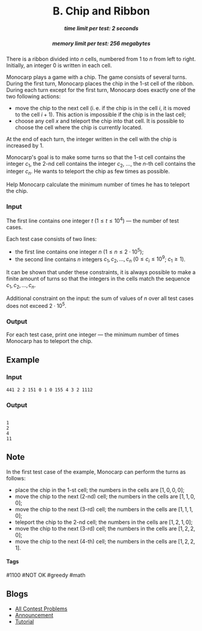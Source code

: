 <h1 style='text-align: center;'> B. Chip and Ribbon</h1>

<h5 style='text-align: center;'>time limit per test: 2 seconds</h5>
<h5 style='text-align: center;'>memory limit per test: 256 megabytes</h5>

There is a ribbon divided into $n$ cells, numbered from $1$ to $n$ from left to right. Initially, an integer $0$ is written in each cell.

Monocarp plays a game with a chip. The game consists of several turns. During the first turn, Monocarp places the chip in the $1$-st cell of the ribbon. During each turn except for the first turn, Monocarp does exactly one of the two following actions:

* move the chip to the next cell (i. e. if the chip is in the cell $i$, it is moved to the cell $i+1$). This action is impossible if the chip is in the last cell;
* choose any cell $x$ and teleport the chip into that cell. It is possible to choose the cell where the chip is currently located.

At the end of each turn, the integer written in the cell with the chip is increased by $1$.

Monocarp's goal is to make some turns so that the $1$-st cell contains the integer $c_1$, the $2$-nd cell contains the integer $c_2$, ..., the $n$-th cell contains the integer $c_n$. He wants to teleport the chip as few times as possible.

Help Monocarp calculate the minimum number of times he has to teleport the chip. 

### Input

The first line contains one integer $t$ ($1 \le t \le 10^4$) — the number of test cases.

Each test case consists of two lines: 

* the first line contains one integer $n$ ($1 \le n \le 2 \cdot 10^5$);
* the second line contains $n$ integers $c_1, c_2, \dots, c_n$ ($0 \le c_i \le 10^9$; $c_1 \ge 1$).

It can be shown that under these constraints, it is always possible to make a finite amount of turns so that the integers in the cells match the sequence $c_1, c_2, \dots, c_n$.

Additional constraint on the input: the sum of values of $n$ over all test cases does not exceed $2 \cdot 10^5$.

### Output

For each test case, print one integer — the minimum number of times Monocarp has to teleport the chip.

## Example

### Input


```text
441 2 2 151 0 1 0 155 4 3 2 1112
```
### Output

```text

1
2
4
11

```
## Note

In the first test case of the example, Monocarp can perform the turns as follows:

* place the chip in the $1$-st cell; the numbers in the cells are $[1, 0, 0, 0]$;
* move the chip to the next ($2$-nd) cell; the numbers in the cells are $[1, 1, 0, 0]$;
* move the chip to the next ($3$-rd) cell; the numbers in the cells are $[1, 1, 1, 0]$;
* teleport the chip to the $2$-nd cell; the numbers in the cells are $[1, 2, 1, 0]$;
* move the chip to the next ($3$-rd) cell; the numbers in the cells are $[1, 2, 2, 0]$;
* move the chip to the next ($4$-th) cell; the numbers in the cells are $[1, 2, 2, 1]$.


#### Tags 

#1100 #NOT OK #greedy #math 

## Blogs
- [All Contest Problems](../Educational_Codeforces_Round_158_(Rated_for_Div._2).md)
- [Announcement](../blogs/Announcement.md)
- [Tutorial](../blogs/Tutorial.md)
